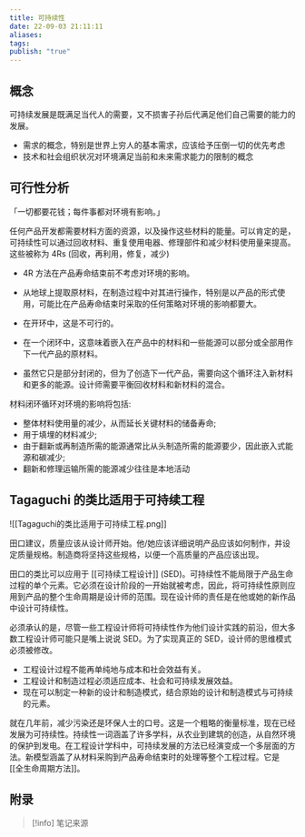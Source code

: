```yaml
---
title: 可持续性
date: 22-09-03 21:11:11
aliases: 
tags: 
publish: "true"
---
```


## 概念

可持续发展是既满足当代人的需要，又不损害子孙后代满足他们自己需要的能力的发展。

- 需求的概念，特别是世界上穷人的基本需求，应该给予压倒一切的优先考虑
- 技术和社会组织状况对环境满足当前和未来需求能力的限制的概念

## 可行性分析

「一切都要花钱；每件事都对环境有影响。」

任何产品开发都需要材料方面的资源，以及操作这些材料的能量。可以肯定的是，可持续性可以通过回收材料、重复使用电器、修理部件和减少材料使用量来提高。这些被称为 4Rs (回收，再利用，修复，减少)
- 4R 方法在产品寿命结束前不考虑对环境的影响。
- 从地球上提取原材料，在制造过程中对其进行操作，特别是以产品的形式使用，可能比在产品寿命结束时采取的任何策略对环境的影响都要大。

- 在开环中，这是不可行的。
- 在一个闭环中，这意味着嵌入在产品中的材料和一些能源可以部分或全部用作下一代产品的原材料。
- 虽然它只是部分封闭的，但为了创造下一代产品，需要向这个循环注入新材料和更多的能源。设计师需要平衡回收材料和新材料的混合。

材料闭环循环对环境的影响将包括: 
- 整体材料使用量的减少，从而延长关键材料的储备寿命; 
- 用于填埋的材料减少; 
- 由于翻新或再制造所需的能源通常比从头制造所需的能源要少，因此嵌入式能源和碳减少; 
- 翻新和修理运输所需的能源减少往往是本地活动

## Tagaguchi 的类比适用于可持续工程

![[Tagaguchi的类比适用于可持续工程.png]]

田口建议，质量应该从设计师开始。他/她应该详细说明产品应该如何制作，并设定质量规格。制造商将坚持这些规格，以便一个高质量的产品应该出现。

田口的类比可以应用于 [[可持续工程设计]] (SED)。可持续性不能局限于产品生命过程的单个元素。它必须在设计阶段的一开始就被考虑，因此，将可持续性原则应用到产品的整个生命周期是设计师的范围。现在设计师的责任是在他或她的新作品中设计可持续性。

必须承认的是，尽管一些工程设计师将可持续性作为他们设计实践的前沿，但大多数工程设计师可能只是嘴上说说 SED。为了实现真正的 SED，设计师的思维模式必须被修改。
- 工程设计过程不能再单纯地与成本和社会效益有关。
- 工程设计和制造过程必须适应成本、社会和可持续发展效益。
- 现在可以制定一种新的设计和制造模式，结合原始的设计和制造模式与可持续的元素。

就在几年前，减少污染还是环保人士的口号。这是一个粗略的衡量标准，现在已经发展为可持续性。持续性一词涵盖了许多学科，从农业到建筑的创造，从自然环境的保护到发电。在工程设计学科中，可持续发展的方法已经演变成一个多层面的方法。新模型涵盖了从材料采购到产品寿命结束时的处理等整个工程过程。它是 [[全生命周期方法]]。


## 附录
> [!info] 笔记来源
> 

